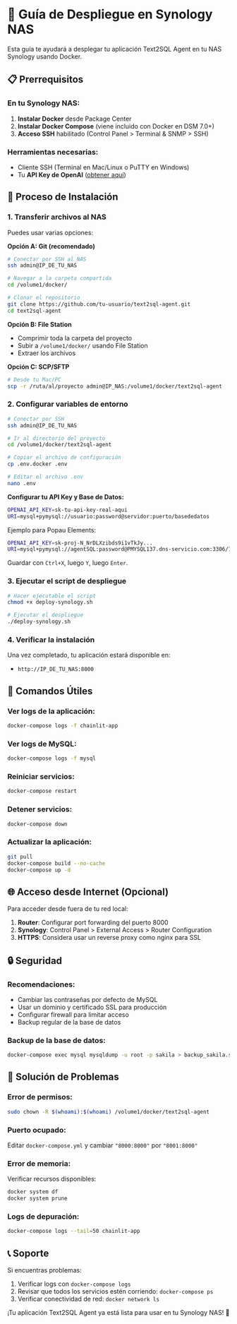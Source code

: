 # 🐳 Guía de Despliegue en Synology NAS

Esta guía te ayudará a desplegar tu aplicación Text2SQL Agent en tu NAS Synology usando Docker.

## 📋 Prerrequisitos

### En tu Synology NAS:

1. **Instalar Docker** desde Package Center
2. **Instalar Docker Compose** (viene incluido con Docker en DSM 7.0+)
3. **Acceso SSH** habilitado (Control Panel > Terminal & SNMP > SSH)

### Herramientas necesarias:
- Cliente SSH (Terminal en Mac/Linux o PuTTY en Windows)
- Tu **API Key de OpenAI** ([obtener aquí](https://platform.openai.com/api-keys))

## 🚀 Proceso de Instalación

### 1. Transferir archivos al NAS

Puedes usar varias opciones:

**Opción A: Git (recomendado)**
```bash
# Conectar por SSH al NAS
ssh admin@IP_DE_TU_NAS

# Navegar a la carpeta compartida
cd /volume1/docker/

# Clonar el repositorio
git clone https://github.com/tu-usuario/text2sql-agent.git
cd text2sql-agent
```

**Opción B: File Station**
- Comprimir toda la carpeta del proyecto
- Subir a `/volume1/docker/` usando File Station
- Extraer los archivos

**Opción C: SCP/SFTP**
```bash
# Desde tu Mac/PC
scp -r /ruta/al/proyecto admin@IP_NAS:/volume1/docker/text2sql-agent
```

### 2. Configurar variables de entorno

```bash
# Conectar por SSH
ssh admin@IP_DE_TU_NAS

# Ir al directorio del proyecto
cd /volume1/docker/text2sql-agent

# Copiar el archivo de configuración
cp .env.docker .env

# Editar el archivo .env
nano .env
```

**Configurar tu API Key y Base de Datos:**
```bash
OPENAI_API_KEY=sk-tu-api-key-real-aqui
URI=mysql+pymysql://usuario:password@servidor:puerto/basededatos
```

Ejemplo para Popau Elements:
```bash
OPENAI_API_KEY=sk-proj-N_NrDLXzibds9i1vTkJy...
URI=mysql+pymysql://agentSQL:password@PMYSQL137.dns-servicio.com:3306/7944483_PopauSQL_IA
```

Guardar con `Ctrl+X`, luego `Y`, luego `Enter`.

### 3. Ejecutar el script de despliegue

```bash
# Hacer ejecutable el script
chmod +x deploy-synology.sh

# Ejecutar el despliegue
./deploy-synology.sh
```

### 4. Verificar la instalación

Una vez completado, tu aplicación estará disponible en:
- `http://IP_DE_TU_NAS:8000`

## 🔧 Comandos Útiles

### Ver logs de la aplicación:
```bash
docker-compose logs -f chainlit-app
```

### Ver logs de MySQL:
```bash
docker-compose logs -f mysql
```

### Reiniciar servicios:
```bash
docker-compose restart
```

### Detener servicios:
```bash
docker-compose down
```

### Actualizar la aplicación:
```bash
git pull
docker-compose build --no-cache
docker-compose up -d
```

## 🌐 Acceso desde Internet (Opcional)

Para acceder desde fuera de tu red local:

1. **Router**: Configurar port forwarding del puerto 8000
2. **Synology**: Control Panel > External Access > Router Configuration
3. **HTTPS**: Considera usar un reverse proxy como nginx para SSL

## 🔒 Seguridad

### Recomendaciones:
- Cambiar las contraseñas por defecto de MySQL
- Usar un dominio y certificado SSL para producción
- Configurar firewall para limitar acceso
- Backup regular de la base de datos

### Backup de la base de datos:
```bash
docker-compose exec mysql mysqldump -u root -p sakila > backup_sakila.sql
```

## 🚨 Solución de Problemas

### Error de permisos:
```bash
sudo chown -R $(whoami):$(whoami) /volume1/docker/text2sql-agent
```

### Puerto ocupado:
Editar `docker-compose.yml` y cambiar `"8000:8000"` por `"8001:8000"`

### Error de memoria:
Verificar recursos disponibles:
```bash
docker system df
docker system prune
```

### Logs de depuración:
```bash
docker-compose logs --tail=50 chainlit-app
```

## 📞 Soporte

Si encuentras problemas:
1. Verificar logs con `docker-compose logs`
2. Revisar que todos los servicios estén corriendo: `docker-compose ps`
3. Verificar conectividad de red: `docker network ls`

¡Tu aplicación Text2SQL Agent ya está lista para usar en tu Synology NAS! 🎉
